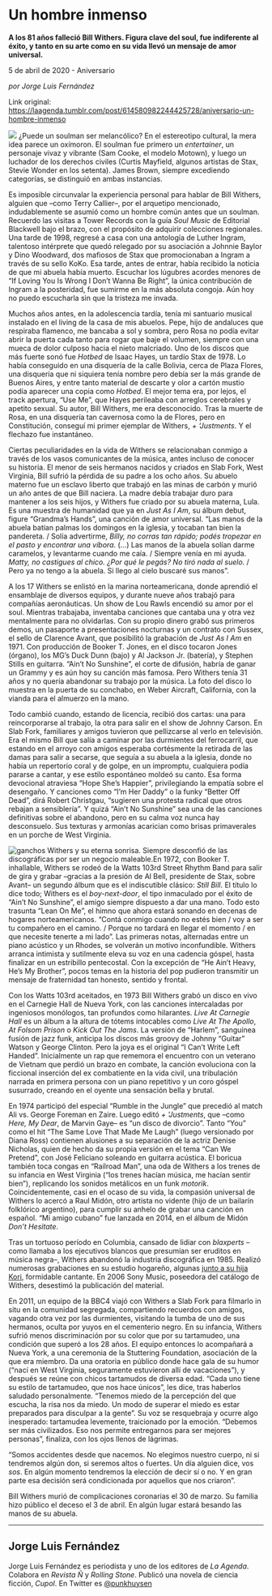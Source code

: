 # Un hombre inmenso

**A los 81 años falleció Bill Withers. Figura clave del soul, fue indiferente al éxito, y tanto en su arte como en su vida llevó un mensaje de amor universal.**

5 de abril de 2020 - Aniversario

_por Jorge Luis Fernández_

Link original: https://laagenda.tumblr.com/post/614580982244425728/aniversario-un-hombre-inmenso

![](https://64.media.tumblr.com/b69ff2d96b78c03437737fee0dc6a8f2/df0618bb30674ae3-f6/s500x750/825ed4abe01907bf5b3343361fff67edffbbac22.jpg)
¿Puede un soulman ser melancólico? En el estereotipo cultural, la mera idea parece un oxímoron. El soulman fue primero un *entertainer*, un personaje vivaz y vibrante (Sam Cooke, el modelo Motown), y luego un luchador de los derechos civiles (Curtis Mayfield, algunos artistas de Stax, Stevie Wonder en los setenta). James Brown, siempre excediendo categorías, se distinguió en ambas instancias.

Es imposible circunvalar la experiencia personal para hablar de Bill Withers, alguien que –como Terry Callier–, por el arquetipo mencionado, indudablemente se asumió como un hombre común antes que un soulman. Recuerdo las visitas a Tower Records con la guía *Soul Music* de Editorial Blackwell bajo el brazo, con el propósito de adquirir colecciones regionales. Una tarde de 1998, regresé a casa con una antología de Luther Ingram, talentoso intérprete que quedó relegado por su asociación a Johnnie Baylor y Dino Woodward, dos mafiosos de Stax que promocionaban a Ingram a través de su sello KoKo. Esa tarde, antes de entrar, había recibido la noticia de que mi abuela había muerto. Escuchar los lúgubres acordes menores de “If Loving You Is Wrong I Don’t Wanna Be Right”, la única contribución de Ingram a la posteridad, fue sumirme en la más absoluta congoja. Aún hoy no puedo escucharla sin que la tristeza me invada.

Muchos años antes, en la adolescencia tardía, tenía mi santuario musical instalado en el living de la casa de mis abuelos. Pepe, hijo de andaluces que respiraba flamenco, me bancaba a sol y sombra, pero Rosa no podía evitar abrir la puerta cada tanto para rogar que baje el volumen, siempre con una mueca de dolor culposo hacia el nieto malcriado. Uno de los discos que más fuerte sonó fue *Hotbed* de Isaac Hayes, un tardío Stax de 1978. Lo había conseguido en una disquería de la calle Bolivia, cerca de Plaza Flores, una disquería que ni siquiera tenía nombre pero debía ser la más grande de Buenos Aires, y entre tanto material de descarte y olor a cartón mustio podía aparecer una copia como *Hotbed*. El mejor tema era, por lejos, el track apertura, “Use Me”, que Hayes perileaba con arreglos cerebrales y apetito sexual. Su autor, Bill Withers, me era desconocido. Tras la muerte de Rosa, en una disquería tan cavernosa como la de Flores, pero en Constitución, conseguí mi primer ejemplar de Withers, *+ ‘Justments*. Y el flechazo fue instantáneo.

Ciertas peculiaridades en la vida de Withers se relacionaban conmigo a través de los vasos comunicantes de la música, antes incluso de conocer su historia. El menor de seis hermanos nacidos y criados en Slab Fork, West Virginia, Bill sufrió la pérdida de su padre a los ocho años. Su abuelo materno fue un esclavo liberto que trabajó en las minas de carbón y murió un año antes de que Bill naciera. La madre debía trabajar duro para mantener a los seis hijos, y Withers fue criado por su abuela materna, Lula. Es una muestra de humanidad que ya en *Just As I Am*, su álbum debut, figure “Grandma’s Hands”, una canción de amor universal. “Las manos de la abuela batían palmas los domingos en la iglesia, y tocaban tan bien la pandereta. / Solía advertirme, *Billy, no corras tan rápido; podés tropezar en el pasto y encontrar una víbora*. (…) Las manos de la abuela solían darme caramelos, y levantarme cuando me caía. / Siempre venía en mi ayuda. *Matty, no castigues al chico. ¿Por qué le pegás? No tiró nada al suelo*. / Pero ya no tengo a la abuela. Si llego al cielo buscaré sus manos”.

A los 17 Withers se enlistó en la marina norteamericana, donde aprendió el ensamblaje de diversos equipos, y durante nueve años trabajó para compañías aeronáuticas. Un show de Lou Rawls encendió su amor por el soul. Mientras trabajaba, inventaba canciones que cantaba una y otra vez mentalmente para no olvidarlas. Con su propio dinero grabó sus primeros demos, un pasaporte a presentaciones nocturnas y un contrato con Sussex, el sello de Clarence Avant, que posibilitó la grabación de *Just As I Am* en 1971. Con producción de Booker T. Jones, en el disco tocaron Jones (órgano), los MG’s Duck Dunn (bajo) y Al Jackson Jr. (batería), y Stephen Stills en guitarra. “Ain’t No Sunshine”, el corte de difusión, habría de ganar un Grammy y es aún hoy su canción más famosa. Pero Withers tenía 31 años y no quería abandonar su trabajo por la música. La foto del disco lo muestra en la puerta de su conchabo, en Weber Aircraft, California, con la vianda para el almuerzo en la mano.

Todo cambió cuando, estando de licencia, recibió dos cartas: una para reincorporarse al trabajo, la otra para salir en el show de Johnny Carson. En Slab Fork, familiares y amigos tuvieron que pellizcarse al verlo en televisión. Era el mismo Bill que salía a caminar por las durmientes del ferrocarril, que estando en el arroyo con amigos esperaba cortésmente la retirada de las damas para salir a secarse, que seguía a su abuela a la iglesia, donde no había un repertorio coral y de golpe, en un impromptu, cualquiera podía pararse a cantar, y ese estilo espontáneo moldeó su canto. Esa forma devocional atraviesa “Hope She’s Happier”, privilegiando la empatía sobre el desengaño. Y canciones como “I’m Her Daddy” o la funky “Better Off Dead”, dirá Robert Christgau, “sugieren una protesta radical que otros rebajan a sensiblería”. Y quizá “Ain’t No Sunshine” sea una de las canciones definitivas sobre el abandono, pero en su calma voz nunca hay desconsuelo. Sus texturas y armonías acarician como brisas primaverales en un porche de West Virginia. 

![ganchos](https://64.media.tumblr.com/120936243004a9c7c805751f2c3c7a57/df0618bb30674ae3-d5/s500x750/e39b8e0768d1f51058fbb3fe011a5f0de2a655f7.jpg) Withers y su eterna sonrisa. Siempre desconfió de las discográficas por ser un negocio maleable.En 1972, con Booker T. inhallable, Withers se rodeó de la Watts 103rd Street Rhythm Band para salir de gira y grabar –gracias a la presión de Al Bell, presidente de Stax, sobre Avant– un segundo álbum que es el indiscutible clásico: *Still Bill*. El título lo dice todo; Withers es el *boy-next-door*, el tipo inmaculado por el éxito de “Ain’t No Sunshine”, el amigo siempre dispuesto a dar una mano. Todo esto trasunta “Lean On Me”, el himno que ahora estará sonando en decenas de hogares norteamericanos. “Contá conmigo cuando no estés bien / voy a ser tu compañero en el camino. / Porque no tardará en llegar el momento / en que necesite tenerte a mi lado”. Las primeras notas, alternadas entre un piano acústico y un Rhodes, se volverán un motivo inconfundible. Withers arranca intimista y sutilmente eleva su voz en una cadencia góspel, hasta finalizar en un estribillo pentecostal. Con la excepción de “He Ain’t Heavy, He’s My Brother”, pocos temas en la historia del pop pudieron transmitir un mensaje de fraternidad tan honesto, sentido y frontal.

Con los Watts 103rd aceitados, en 1973 Bill Withers grabó un disco en vivo en el Carnegie Hall de Nueva York, con las canciones intercaladas por ingeniosos monólogos, tan profundos como hilarantes. *Live At Carnegie Hall* es un álbum a la altura de tótems intocables como *Live At The Apollo*, *At Folsom Prison* o *Kick Out The Jams*. La versión de “Harlem”, sanguínea fusión de jazz funk, anticipa los discos más groovy de Johnny “Guitar” Watson y George Clinton. Pero la joya es el original “I Can’t Write Left Handed”. Inicialmente un rap que rememora el encuentro con un veterano de Vietnam que perdió un brazo en combate, la canción evoluciona con la ficcional inserción del ex combatiente en la vida civil, una tribulación narrada en primera persona con un piano repetitivo y un coro góspel susurrado, creando en el oyente una sensación bella y brutal.

En 1974 participó del especial “Rumble in the Jungle” que precedió al match Ali vs. George Foreman en Zaire. Luego editó *+ 'Justments*, que –como *Here, My Dear*, de Marvin Gaye– es “un disco de divorcio”. Tanto “You” como el hit “The Same Love That Made Me Laugh” (luego versionado por Diana Ross) contienen alusiones a su separación de la actriz Denise Nicholas, quien de hecho da su propia versión en el tema “Can We Pretend”, con José Feliciano soleando en guitarra acústica. El boricua también toca congas en “Railroad Man”, una oda de Withers a los trenes de su infancia en West Virginia (“los trenes hacían música, me hacían sentir bien”), replicando los sonidos metálicos en un funk *motorik*. Coincidentemente, casi en el ocaso de su vida, la compasión universal de Withers lo acercó a Raul Midón, otro artista no vidente (hijo de un bailarín folklórico argentino), para cumplir su anhelo de grabar una canción en español. “Mi amigo cubano” fue lanzada en 2014, en el álbum de Midón *Don’t Hesitate*.

Tras un tortuoso período en Columbia, cansado de lidiar con *blaxperts* –como llamaba a los ejecutivos blancos que presumían ser eruditos en música negra–, Withers abandonó la industria discográfica en 1985. Realizó numerosas grabaciones en su estudio hogareño, algunas [junto a su hija Kori](https://www.youtube.com/watch?v=bYbSnoKexMs), formidable cantante. En 2006 Sony Music, poseedora del catálogo de Withers, desestimó la publicación del material. 

En 2011, un equipo de la BBC4 viajó con Withers a Slab Fork para filmarlo in situ en la comunidad segregada, compartiendo recuerdos con amigos, vagando otra vez por las durmientes, visitando la tumba de uno de sus hermanos, oculta por yuyos en el cementerio negro. En su infancia, Withers sufrió menos discriminación por su color que por su tartamudeo, una condición que superó a los 28 años. El equipo entonces lo acompañará a Nueva York, a una ceremonia de la Stuttering Foundation, asociación de la que era miembro. Da una oratoria en público donde hace gala de su humor (“nací en West Virginia, seguramente estuvieron allí de vacaciones”), y después se reúne con chicos tartamudos de diversa edad. “Cada uno tiene su estilo de tartamudeo, que nos hace únicos”, les dice, tras haberlos saludado personalmente. “Tenemos miedo de la percepción del que escucha, la risa nos da miedo. Un modo de superar el miedo es estar preparados para disculpar a la gente”. Su voz se resquebraja y ocurre algo inesperado: tartamudea levemente, traicionado por la emoción. “Debemos ser más civilizados. Eso nos permite entregarnos para ser mejores personas”, finaliza, con los ojos llenos de lágrimas. 

“Somos accidentes desde que nacemos. No elegimos nuestro cuerpo, ni si tendremos algún don, si seremos altos o fuertes. Un día alguien dice, vos *sos*. En algún momento tendremos la elección de decir sí o no. Y en gran parte esa decisión será condicionada por aquellos que nos criaron”.

Bill Withers murió de complicaciones coronarias el 30 de marzo. Su familia hizo público el deceso el 3 de abril. En algún lugar estará besando las manos de su abuela.

  




---

Jorge Luis Fernández
--------------------

 Jorge Luis Fernández es periodista y uno de los editores de *La Agenda*. Colabora en *Revista Ñ* y *Rolling Stone*. Publicó una novela de ciencia ficción, *Cupol*. En Twitter es [@punkhuysen](https://twitter.com/punkhuysen) 

